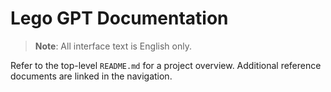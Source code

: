 # Lego GPT Documentation

> **Note**: All interface text is English only.

Refer to the top-level `README.md` for a project overview. Additional
reference documents are linked in the navigation.
